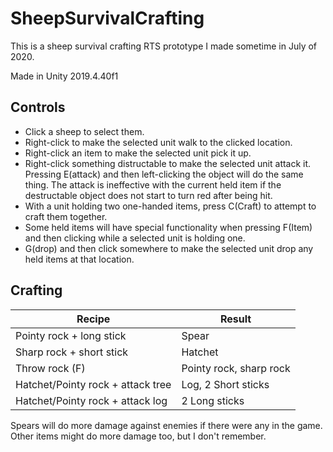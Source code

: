 # SheepSurvivalCrafting
This is a sheep survival crafting RTS prototype I made sometime in July of 2020.

Made in Unity 2019.4.40f1

## Controls
* Click a sheep to select them.
* Right-click to make the selected unit walk to the clicked location.
* Right-click an item to make the selected unit pick it up.
* Right-click something distructable to make the selected unit attack it. Pressing E(attack) and then left-clicking the object will do the same thing. The attack is ineffective with the current held item if the destructable object does not start to turn red after being hit.
* With a unit holding two one-handed items, press C(Craft) to attempt to craft them together.
* Some held items will have special functionality when pressing F(Item) and then clicking while a selected unit is holding one.
* G(drop) and then click somewhere to make the selected unit drop any held items at that location.

## Crafting
|Recipe|Result|
|-----------|-----------|
|Pointy rock + long stick|Spear|
|Sharp rock + short stick|Hatchet|
|Throw rock (F)|Pointy rock, sharp rock|
|Hatchet/Pointy rock + attack tree|Log, 2 Short sticks|
|Hatchet/Pointy rock + attack log|2 Long sticks|

Spears will do more damage against enemies if there were any in the game. Other items might do more damage too, but I don't remember.